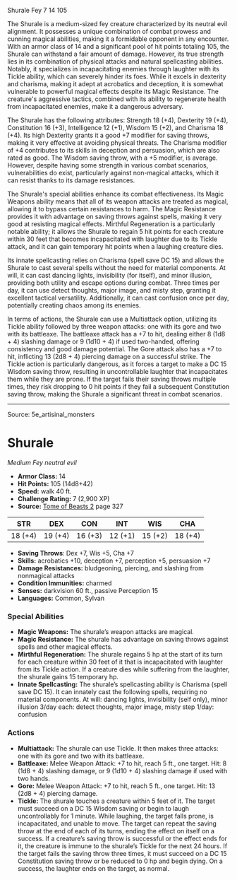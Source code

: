 <MonsterName/>Shurale</MonsterName>
<CreatureType/>Fey</CreatureType>
<CR/>7</CR>
<AC/>14</AC>
<HP/>105</HP>
<summary>The Shurale is a medium-sized fey creature characterized by its neutral evil alignment. It possesses a unique combination of combat prowess and cunning magical abilities, making it a formidable opponent in any encounter. With an armor class of 14 and a significant pool of hit points totaling 105, the Shurale can withstand a fair amount of damage. However, its true strength lies in its combination of physical attacks and natural spellcasting abilities. Notably, it specializes in incapacitating enemies through laughter with its Tickle ability, which can severely hinder its foes. While it excels in dexterity and charisma, making it adept at acrobatics and deception, it is somewhat vulnerable to powerful magical effects despite its Magic Resistance. The creature's aggressive tactics, combined with its ability to regenerate health from incapacitated enemies, make it a dangerous adversary.</summary>

<detail>

The Shurale has the following attributes: Strength 18 (+4), Dexterity 19 (+4), Constitution 16 (+3), Intelligence 12 (+1), Wisdom 15 (+2), and Charisma 18 (+4). Its high Dexterity grants it a good +7 modifier for saving throws, making it very effective at avoiding physical threats. The Charisma modifier of +4 contributes to its skills in deception and persuasion, which are also rated as good. The Wisdom saving throw, with a +5 modifier, is average. However, despite having some strength in various combat scenarios, vulnerabilities do exist, particularly against non-magical attacks, which it can resist thanks to its damage resistances.

The Shurale's special abilities enhance its combat effectiveness. Its Magic Weapons ability means that all of its weapon attacks are treated as magical, allowing it to bypass certain resistances to harm. The Magic Resistance provides it with advantage on saving throws against spells, making it very good at resisting magical effects. Mirthful Regeneration is a particularly notable ability; it allows the Shurale to regain 5 hit points for each creature within 30 feet that becomes incapacitated with laughter due to its Tickle attack, and it can gain temporary hit points when a laughing creature dies.

Its innate spellcasting relies on Charisma (spell save DC 15) and allows the Shurale to cast several spells without the need for material components. At will, it can cast dancing lights, invisibility (for itself), and minor illusion, providing both utility and escape options during combat. Three times per day, it can use detect thoughts, major image, and misty step, granting it excellent tactical versatility. Additionally, it can cast confusion once per day, potentially creating chaos among its enemies.

In terms of actions, the Shurale can use a Multiattack option, utilizing its Tickle ability followed by three weapon attacks: one with its gore and two with its battleaxe. The battleaxe attack has a +7 to hit, dealing either 8 (1d8 + 4) slashing damage or 9 (1d10 + 4) if used two-handed, offering consistency and good damage potential. The Gore attack also has a +7 to hit, inflicting 13 (2d8 + 4) piercing damage on a successful strike. The Tickle action is particularly dangerous, as it forces a target to make a DC 15 Wisdom saving throw, resulting in uncontrollable laughter that incapacitates them while they are prone. If the target fails their saving throws multiple times, they risk dropping to 0 hit points if they fail a subsequent Constitution saving throw, making the Shurale a significant threat in combat scenarios.</detail>



---

Source: 5e_artisinal_monsters

# Shurale

*Medium* *Fey* *neutral evil*

- **Armor Class:** 14
- **Hit Points:** 105 (14d8+42)
- **Speed:** walk 40 ft.
- **Challenge Rating:** 7 (2,900 XP)
- **Source:** [Tome of Beasts 2](https://koboldpress.com/kpstore/product/tome-of-beasts-2-for-5th-edition) page 327

| STR | DEX | CON | INT | WIS | CHA |
| --- | --- | --- | --- | --- | --- |
| 18 (+4) | 19 (+4) | 16 (+3) | 12 (+1) | 15 (+2) | 18 (+4) |

- **Saving Throws**: Dex +7, Wis +5, Cha +7
- **Skills:** acrobatics +10, deception +7, perception +5, persuasion +7
- **Damage Resistances:** bludgeoning, piercing, and slashing from nonmagical attacks
- **Condition Immunities:** charmed
- **Senses:** darkvision 60 ft., passive Perception 15
- **Languages:** Common, Sylvan

### Special Abilities

- **Magic Weapons:** The shurale’s weapon attacks are magical.
- **Magic Resistance:** The shurale has advantage on saving throws against spells and other magical effects.
- **Mirthful Regeneration:** The shurale regains 5 hp at the start of its turn for each creature within 30 feet of it that is incapacitated with laughter from its Tickle action. If a creature dies while suffering from the laughter, the shurale gains 15 temporary hp.
- **Innate Spellcasting:** The shurale’s spellcasting ability is Charisma (spell save DC 15). It can innately cast the following spells, requiring no material components.
At will: dancing lights, invisibility (self only), minor illusion
3/day each: detect thoughts, major image, misty step
1/day: confusion

### Actions

- **Multiattack:** The shurale can use Tickle. It then makes three attacks: one with its gore and two with its battleaxe.
- **Battleaxe:** Melee Weapon Attack: +7 to hit, reach 5 ft., one target. Hit: 8 (1d8 + 4) slashing damage, or 9 (1d10 + 4) slashing damage if used with two hands.
- **Gore:** Melee Weapon Attack: +7 to hit, reach 5 ft., one target. Hit: 13 (2d8 + 4) piercing damage.
- **Tickle:** The shurale touches a creature within 5 feet of it. The target must succeed on a DC 15 Wisdom saving or begin to laugh uncontrollably for 1 minute. While laughing, the target falls prone, is incapacitated, and unable to move. The target can repeat the saving throw at the end of each of its turns, ending the effect on itself on a success. If a creature’s saving throw is successful or the effect ends for it, the creature is immune to the shurale’s Tickle for the next 24 hours. If the target fails the saving throw three times, it must succeed on a DC 15 Constitution saving throw or be reduced to 0 hp and begin dying. On a success, the laughter ends on the target, as normal.




